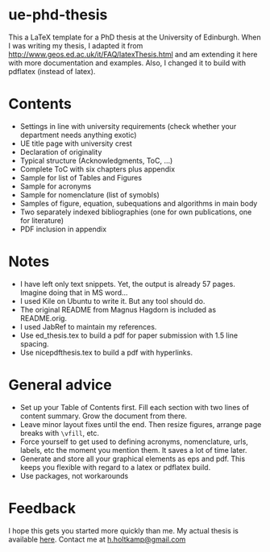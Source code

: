 ue-phd-thesis
=============

This a LaTeX template for a PhD thesis at the University of Edinburgh. When I was writing my thesis, I adapted it from http://www.geos.ed.ac.uk/it/FAQ/latexThesis.html and am extending it here with more documentation and examples. Also, I changed it to build with pdflatex (instead of latex).

Contents
=============
* Settings in line with university requirements (check whether your department needs anything exotic)
* UE title page with university crest
* Declaration of originality
* Typical structure (Acknowledgments, ToC, ...)
* Complete ToC with six chapters plus appendix
* Sample for list of Tables and Figures
* Sample for acronyms
* Sample for nomenclature (list of symobls)
* Samples of figure, equation, subequations and algorithms in main body
* Two separately indexed bibliographies (one for own publications, one for literature)
* PDF inclusion in appendix

Notes
=========
* I have left only text snippets. Yet, the output is already 57 pages. Imagine doing that in MS word...
* I used Kile on Ubuntu to write it. But any tool should do.
* The original README from Magnus Hagdorn is included as README.orig.
* I used JabRef to maintain my references.
* Use ed_thesis.tex to build a pdf for paper submission with 1.5 line spacing.
* Use nicepdfthesis.tex to build a pdf with hyperlinks.

General advice
=============
* Set up your Table of Contents first. Fill each section with two lines of content summary. Grow the document from there.
* Leave minor layout fixes until the end. Then resize figures, arrange page breaks with `\vfill`, etc.
* Force yourself to get used to defining acronyms, nomenclature, urls, labels, etc the moment you mention them. It saves a lot of time later.
* Generate and store all your graphical elements as eps and pdf. This keeps you flexible with regard to a latex or pdflatex build.
* Use packages, not workarounds

Feedback
================
I hope this gets you started more quickly than me. My actual thesis is available [here](www.hltk.mp). Contact me at h.holtkamp@gmail.com
